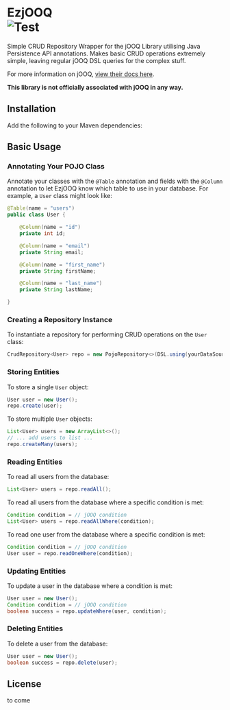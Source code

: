 # EzjOOQ <br> ![Test](https://github.com/DanJSG/EzjOOQ/actions/workflows/build.yml/badge.svg) 
Simple CRUD Repository Wrapper for the jOOQ Library utilising Java Persistence API annotations. 
Makes basic CRUD operations extremely simple, leaving regular jOOQ DSL queries for the complex stuff.

For more information on jOOQ, [view their docs here](https://www.jooq.org/doc/latest/manual-single-page/).

**This library is not officially associated with jOOQ in any way.**

## Installation
Add the following to your Maven dependencies:


## Basic Usage

### Annotating Your POJO Class

Annotate your classes with the `@Table` annotation and fields with the `@Column` annotation to let EzjOOQ know which table to use in your database. 
For example, a `User` class might look like:

```java
@Table(name = "users")
public class User {

    @Column(name = "id")
    private int id;

    @Column(name = "email")
    private String email;

    @Column(name = "first_name")
    private String firstName;

    @Column(name = "last_name")
    private String lastName;

}
```

### Creating a Repository Instance

To instantiate a repository for performing CRUD operations on the `User` class:

```java
CrudRepository<User> repo = new PojoRepository<>(DSL.using(yourDataSource, SQLDialect.POSTGRES), User.class);
```

### Storing Entities

To store a single `User` object:

```java
User user = new User();
repo.create(user);
```

To store multiple `User` objects:

```java
List<User> users = new ArrayList<>();
// ... add users to list ... 
repo.createMany(users);
```

### Reading Entities

To read all users from the database:

```java
List<User> users = repo.readAll();
```

To read all users from the database where a specific condition is met:

```java
Condition condition = // jOOQ condition
List<User> users = repo.readAllWhere(condition);
```

To read one user from the database where a specific condition is met:

```java
Condition condition = // jOOQ condition
User user = repo.readOneWhere(condition);
```

### Updating Entities

To update a user in the database where a condition is met:

```java
User user = new User();
Condition condition = // jOOQ condition
boolean success = repo.updateWhere(user, condition);
```

### Deleting Entities

To delete a user from the database:

```java
User user = new User();
boolean success = repo.delete(user);
```

## License
to come
